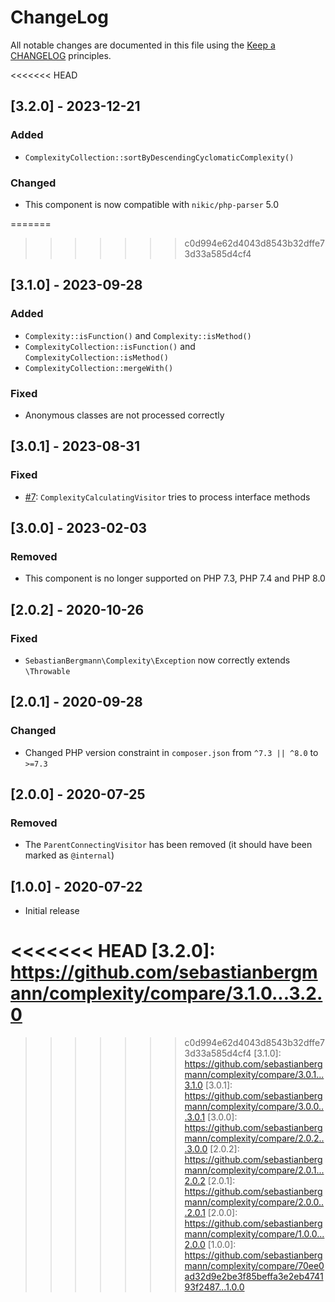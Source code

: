 # ChangeLog

All notable changes are documented in this file using the [Keep a CHANGELOG](https://keepachangelog.com/) principles.

<<<<<<< HEAD
## [3.2.0] - 2023-12-21

### Added

* `ComplexityCollection::sortByDescendingCyclomaticComplexity()`

### Changed

* This component is now compatible with `nikic/php-parser` 5.0

=======
>>>>>>> c0d994e62d4043d8543b32dffe73d33a585d4cf4
## [3.1.0] - 2023-09-28

### Added

* `Complexity::isFunction()` and `Complexity::isMethod()`
* `ComplexityCollection::isFunction()` and `ComplexityCollection::isMethod()`
* `ComplexityCollection::mergeWith()`

### Fixed

* Anonymous classes are not processed correctly

## [3.0.1] - 2023-08-31

### Fixed

* [#7](https://github.com/sebastianbergmann/complexity/pull/7): `ComplexityCalculatingVisitor` tries to process interface methods

## [3.0.0] - 2023-02-03

### Removed

* This component is no longer supported on PHP 7.3, PHP 7.4 and PHP 8.0

## [2.0.2] - 2020-10-26

### Fixed

* `SebastianBergmann\Complexity\Exception` now correctly extends `\Throwable`

## [2.0.1] - 2020-09-28

### Changed

* Changed PHP version constraint in `composer.json` from `^7.3 || ^8.0` to `>=7.3`

## [2.0.0] - 2020-07-25

### Removed

* The `ParentConnectingVisitor` has been removed (it should have been marked as `@internal`)

## [1.0.0] - 2020-07-22

* Initial release

<<<<<<< HEAD
[3.2.0]: https://github.com/sebastianbergmann/complexity/compare/3.1.0...3.2.0
=======
>>>>>>> c0d994e62d4043d8543b32dffe73d33a585d4cf4
[3.1.0]: https://github.com/sebastianbergmann/complexity/compare/3.0.1...3.1.0
[3.0.1]: https://github.com/sebastianbergmann/complexity/compare/3.0.0...3.0.1
[3.0.0]: https://github.com/sebastianbergmann/complexity/compare/2.0.2...3.0.0
[2.0.2]: https://github.com/sebastianbergmann/complexity/compare/2.0.1...2.0.2
[2.0.1]: https://github.com/sebastianbergmann/complexity/compare/2.0.0...2.0.1
[2.0.0]: https://github.com/sebastianbergmann/complexity/compare/1.0.0...2.0.0
[1.0.0]: https://github.com/sebastianbergmann/complexity/compare/70ee0ad32d9e2be3f85beffa3e2eb474193f2487...1.0.0
